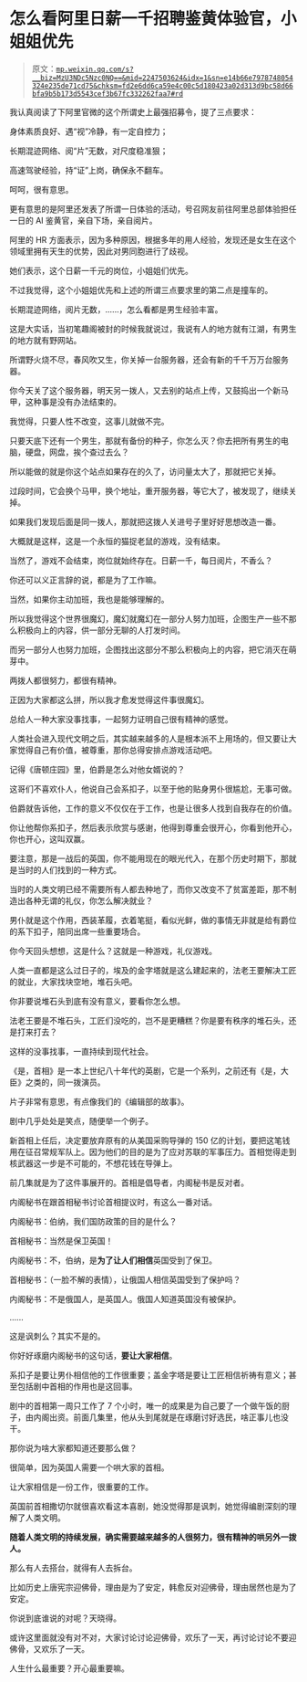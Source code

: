 # 怎么看阿里日薪一千招聘鉴黄体验官，小姐姐优先

> 原文：[`mp.weixin.qq.com/s?__biz=MzU3NDc5Nzc0NQ==&mid=2247503624&idx=1&sn=e14b66e7978748054324e235de71cd75&chksm=fd2e6dd6ca59e4c00c5d180423a02d313d9bc58d66bfa9b5b173d5543cef3b67fc332262faa7#rd`](http://mp.weixin.qq.com/s?__biz=MzU3NDc5Nzc0NQ==&mid=2247503624&idx=1&sn=e14b66e7978748054324e235de71cd75&chksm=fd2e6dd6ca59e4c00c5d180423a02d313d9bc58d66bfa9b5b173d5543cef3b67fc332262faa7#rd)

我认真阅读了下阿里官微的这个所谓史上最强招募令，提了三点要求： 

身体素质良好、遇“视”冷静，有一定自控力；

长期混迹网络、阅“片”无数，对尺度稳准狠；

高速驾驶经验，持“证”上岗，确保永不翻车。

呵呵，很有意思。 

更有意思的是阿里还发表了所谓一日体验的活动，号召网友前往阿里总部体验担任一日的 AI 鉴黄官，亲自下场，亲自阅片。

阿里的 HR 方面表示，因为多种原因，根据多年的用人经验，发现还是女生在这个领域里拥有天生的优势，因此对男同胞进行了歧视。 

她们表示，这个日薪一千元的岗位，小姐姐们优先。

不过我觉得，这个小姐姐优先和上述的所谓三点要求里的第二点是撞车的。 

长期混迹网络，阅片无数，......，怎么看都是男生经验丰富。 

这是大实话，当初笔趣阁被封的时候我就说过，我说有人的地方就有江湖，有男生的地方就有野网站。

所谓野火烧不尽，春风吹又生，你关掉一台服务器，还会有新的千千万万台服务器。 

你今天关了这个服务器，明天另一拨人，又去别的站点上传，又鼓捣出一个新马甲，这种事是没有办法结束的。

我觉得，只要人性不改变，这事儿就做不完。

只要天底下还有一个男生，那就有备份的种子，你怎么灭？你去把所有男生的电脑，硬盘，网盘，挨个查过去么？

所以能做的就是你这个站点如果存在的久了，访问量太大了，那就把它关掉。

过段时间，它会换个马甲，换个地址，重开服务器，等它大了，被发现了，继续关掉。

如果我们发现后面是同一拨人，那就把这拨人关进号子里好好思想改造一番。

大概就是这样，这是一个永恒的猫捉老鼠的游戏，没有结束。

当然了，游戏不会结束，岗位就始终存在。日薪一千，每日阅片，不香么？

你还可以义正言辞的说，都是为了工作嘛。 

当然，如果你主动加班，我也是能够理解的。

所以我觉得这个世界很魔幻，魔幻就魔幻在一部分人努力加班，企图生产一些不那么积极向上的内容，供一部分无聊的人打发时间。

而另一部分人也努力加班，企图找出这部分不那么积极向上的内容，把它消灭在萌芽中。

两拨人都很努力，都很有精神。

正因为大家都这么拼，所以我才愈发觉得这件事很魔幻。 

总给人一种大家没事找事，一起努力证明自己很有精神的感觉。

人类社会进入现代文明之后，其实越来越多的人是根本派不上用场的，但又要让大家觉得自己有价值，被尊重，那你总得安排点游戏活动吧。

记得《唐顿庄园》里，伯爵是怎么对他女婿说的？

这哥们不喜欢仆人，他说自己会系扣子，以至于他的贴身男仆很尴尬，无事可做。

伯爵就告诉他，工作的意义不仅仅在于工作，也是让很多人找到自我存在的价值。

你让他帮你系扣子，然后表示欣赏与感谢，他得到尊重会很开心，你看到他开心，你也开心，这叫双赢。

要注意，那是一战后的英国，你不能用现在的眼光代入，在那个历史时期下，那就是当时的人们找到的一种方式。

当时的人类文明已经不需要所有人都去种地了，而你又改变不了贫富差距，那不制造出各种无谓的礼仪，你怎么解决就业？

男仆就是这个作用，西装革履，衣着笔挺，看似光鲜，做的事情无非就是给有爵位的系下扣子，陪同出席一些重要场合。

你今天回头想想，这是什么？这就是一种游戏，礼仪游戏。

人类一直都是这么过日子的，埃及的金字塔就是这么建起来的，法老王要解决工匠的就业，大家找块空地，堆石头吧。

你非要说堆石头到底有没有意义，要看你怎么想。

法老王要是不堆石头，工匠们没吃的，岂不是更糟糕？你是要有秩序的堆石头，还是打来打去？

这样的没事找事，一直持续到现代社会。

《是，首相》是一本上世纪八十年代的英剧，它是一个系列，之前还有《是，大臣》之类的，同一拨演员。

片子非常有意思，有点像我们的《编辑部的故事》。

剧中几乎处处是笑点，随便举一个例子。

新首相上任后，决定要放弃原有的从美国采购导弹的 150 亿的计划，要把这笔钱用在征召常规军队上。因为他们的目的是为了应对苏联的军事压力。首相觉得走到核武器这一步是不可能的，不想花钱在导弹上。

前几集就是为了这件事展开的。首相是倡导者，内阁秘书是反对者。

内阁秘书在跟首相秘书讨论首相提议时，有这么一番对话。

内阁秘书：伯纳，我们国防政策的目的是什么？ 

首相秘书：当然是保卫英国！

内阁秘书：不，伯纳，是**为了让人们相信**英国受到了保卫。

首相秘书：（一脸不解的表情），让俄国人相信英国受到了保护吗？

内阁秘书：不是俄国人，是英国人。俄国人知道英国没有被保护。

......

这是讽刺么？其实不是的。

你好好琢磨内阁秘书的这句话，**要让大家相信**。

系扣子是要让男仆相信他的工作很重要；盖金字塔是要让工匠相信祈祷有意义；甚至包括剧中首相的作用也是这回事。 

剧中的首相第一周只工作了 7 个小时，唯一的成果是为自己要了一个做午饭的厨子，由内阁出资。前面几集里，他从头到尾就是在琢磨讨好选民，啥正事儿也没干。

那你说为啥大家都知道还要那么做？

很简单，因为英国人需要一个哄大家的首相。

让大家相信是一份工作，很重要的工作。 

英国前首相撒切尔就很喜欢看这本喜剧，她没觉得那是讽刺，她觉得编剧深刻的理解了人类文明。 

**随着人类文明的持续发展，确实需要越来越多的人很努力，很有精神的哄另外一拨人。**

那么有人去搭台，就得有人去拆台。

比如历史上唐宪宗迎佛骨，理由是为了安定，韩愈反对迎佛骨，理由居然也是为了安定。

你说到底谁说的对呢？天晓得。 

或许这里面就没有对不对，大家讨论讨论迎佛骨，欢乐了一天，再讨论讨论不要迎佛骨，又欢乐了一天。 

人生什么最重要？开心最重要嘛。